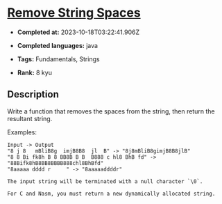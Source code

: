 # [Remove String Spaces](https://www.codewars.com/kata/57eae20f5500ad98e50002c5)

- **Completed at:** 2023-10-18T03:22:41.906Z

- **Completed languages:** java

- **Tags:** Fundamentals, Strings

- **Rank:** 8 kyu

## Description

Write a function that removes the spaces from the string, then return the resultant string.

Examples:
```
Input -> Output
"8 j 8   mBliB8g  imjB8B8  jl  B" -> "8j8mBliB8gimjB8B8jlB"
"8 8 Bi fk8h B 8 BB8B B B  B888 c hl8 BhB fd" -> "88Bifk8hB8BB8BBBB888chl8BhBfd"
"8aaaaa dddd r     " -> "8aaaaaddddr"
```

~~~if:bf
The input string will be terminated with a null character `\0`.
~~~
~~~if:c,nasm
For C and Nasm, you must return a new dynamically allocated string.
~~~
